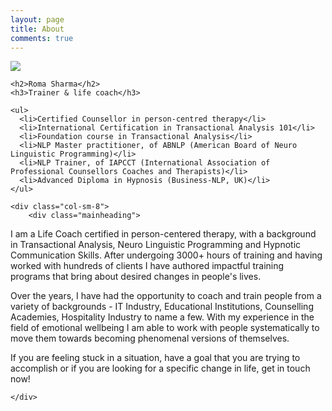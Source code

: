 ```yaml
---
layout: page
title: About
comments: true
---
```


<div class="row">
<!-- Sidebar -->
  <div class="col-sm-4">
    <img src="{{ site.baseurl }}/assets/images/roma.png">

    <h2>Roma Sharma</h2>
    <h3>Trainer & life coach</h3>

    <ul>
      <li>Certified Counsellor in person-centred therapy</li>
      <li>International Certification in Transactional Analysis 101</li>
      <li>Foundation course in Transactional Analysis</li>
      <li>NLP Master practitioner, of ABNLP (American Board of Neuro Linguistic Programming)</li>
      <li>NLP Trainer, of IAPCCT (International Association of Professional Counsellors Coaches and Therapists)</li>
      <li>Advanced Diploma in Hypnosis (Business-NLP, UK)</li>
    </ul>
  </div>		

<!-- Post -->        
	<div class="col-sm-8">
		<div class="mainheading">              

<p>I am a Life Coach certified in person-centered therapy, with a background in Transactional Analysis, Neuro Linguistic Programming and Hypnotic Communication Skills. After undergoing 3000+ hours of training and having worked with hundreds of clients I have authored impactful training programs that bring about desired changes in people's lives.</p>

<p>Over the years, I have had the opportunity to coach and train people from a variety of backgrounds - IT Industry, Educational Institutions, Counselling Academies, Hospitality Industry to name a few. With my experience in the field of emotional wellbeing I am able to work with people systematically to move them towards becoming phenomenal versions of themselves.</p>


<p>If you are feeling stuck in a situation, have a goal that you are trying to accomplish or if you are looking for a specific change in life, get in touch now!</p>



    </div>
  </div>
</div>